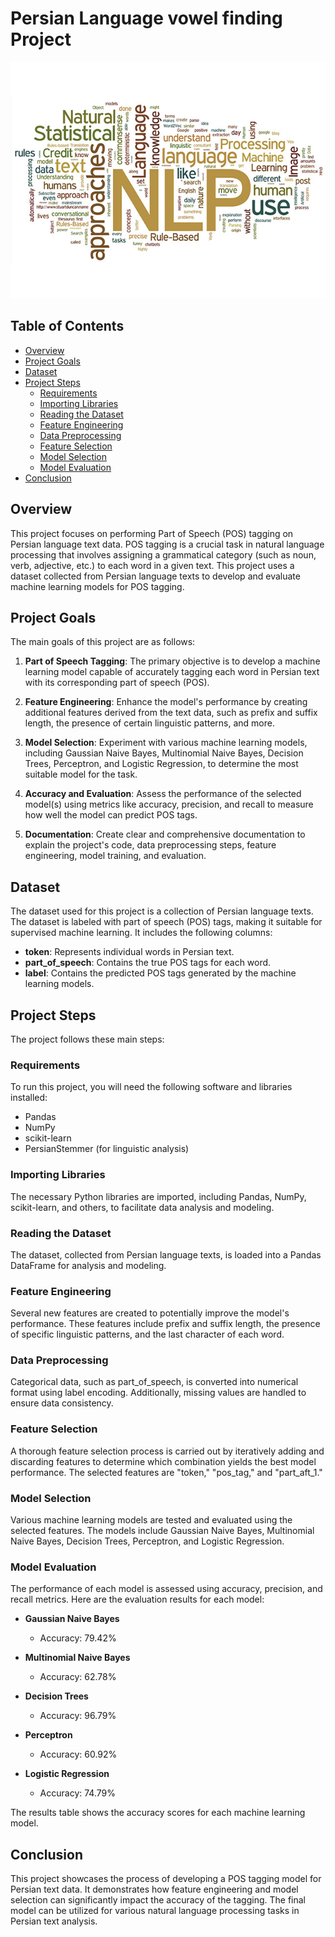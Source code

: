 # Persian Language vowel finding Project
![logo](nlp-pr3.jpg)

## Table of Contents
- [Overview](#overview)
- [Project Goals](#project-goals)
- [Dataset](#dataset)
- [Project Steps](#project-steps)
  - [Requirements](#requirements)
  - [Importing Libraries](#importing-libraries)
  - [Reading the Dataset](#reading-the-dataset)
  - [Feature Engineering](#feature-engineering)
  - [Data Preprocessing](#data-preprocessing)
  - [Feature Selection](#feature-selection)
  - [Model Selection](#model-selection)
  - [Model Evaluation](#model-evaluation)
- [Conclusion](#conclusion)

## Overview

This project focuses on performing Part of Speech (POS) tagging on Persian language text data. POS tagging is a crucial task in natural language processing that involves assigning a grammatical category (such as noun, verb, adjective, etc.) to each word in a given text. This project uses a dataset collected from Persian language texts to develop and evaluate machine learning models for POS tagging.

## Project Goals

The main goals of this project are as follows:

1. **Part of Speech Tagging**: The primary objective is to develop a machine learning model capable of accurately tagging each word in Persian text with its corresponding part of speech (POS).

2. **Feature Engineering**: Enhance the model's performance by creating additional features derived from the text data, such as prefix and suffix length, the presence of certain linguistic patterns, and more.

3. **Model Selection**: Experiment with various machine learning models, including Gaussian Naive Bayes, Multinomial Naive Bayes, Decision Trees, Perceptron, and Logistic Regression, to determine the most suitable model for the task.

4. **Accuracy and Evaluation**: Assess the performance of the selected model(s) using metrics like accuracy, precision, and recall to measure how well the model can predict POS tags.

5. **Documentation**: Create clear and comprehensive documentation to explain the project's code, data preprocessing steps, feature engineering, model training, and evaluation.

## Dataset

The dataset used for this project is a collection of Persian language texts. The dataset is labeled with part of speech (POS) tags, making it suitable for supervised machine learning. It includes the following columns:

- **token**: Represents individual words in Persian text.
- **part_of_speech**: Contains the true POS tags for each word.
- **label**: Contains the predicted POS tags generated by the machine learning models.

## Project Steps

The project follows these main steps:

### Requirements

To run this project, you will need the following software and libraries installed:

- Pandas
- NumPy
- scikit-learn
- PersianStemmer (for linguistic analysis)

### Importing Libraries

The necessary Python libraries are imported, including Pandas, NumPy, scikit-learn, and others, to facilitate data analysis and modeling.

### Reading the Dataset

The dataset, collected from Persian language texts, is loaded into a Pandas DataFrame for analysis and modeling.

### Feature Engineering

Several new features are created to potentially improve the model's performance. These features include prefix and suffix length, the presence of specific linguistic patterns, and the last character of each word.

### Data Preprocessing

Categorical data, such as part_of_speech, is converted into numerical format using label encoding. Additionally, missing values are handled to ensure data consistency.

### Feature Selection

A thorough feature selection process is carried out by iteratively adding and discarding features to determine which combination yields the best model performance. The selected features are "token," "pos_tag," and "part_aft_1."

### Model Selection

Various machine learning models are tested and evaluated using the selected features. The models include Gaussian Naive Bayes, Multinomial Naive Bayes, Decision Trees, Perceptron, and Logistic Regression.

### Model Evaluation

The performance of each model is assessed using accuracy, precision, and recall metrics. Here are the evaluation results for each model:

- **Gaussian Naive Bayes**
  - Accuracy: 79.42%

- **Multinomial Naive Bayes**
  - Accuracy: 62.78%

- **Decision Trees**
  - Accuracy: 96.79%

- **Perceptron**
  - Accuracy: 60.92%

- **Logistic Regression**
  - Accuracy: 74.79%

The results table shows the accuracy scores for each machine learning model.

## Conclusion

This project showcases the process of developing a POS tagging model for Persian text data. It demonstrates how feature engineering and model selection can significantly impact the accuracy of the tagging. The final model can be utilized for various natural language processing tasks in Persian text analysis.

